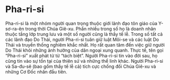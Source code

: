 # Pha-ri-si

Pha-ri-si là một nhóm người quan trọng thuộc giới lãnh đạo tôn giáo của Y-sơ-ra-ên trong thời Chúa Giê-xu. Phần nhiều trong số họ là doanh nhân thuộc tầng lớp trung lưu và một số người cũng là thầy tế lễ. Trong số tất cả các lãnh đạo Do Thái, người Pha-ri-si tuân giữ luật Môi-se và các luật Do Thái và truyền thống nghiêm khắc nhất. Họ rất quan tâm đến việc giữ người Do Thái khỏi những ảnh hưởng của dân ngoại xung quanh. Thực tế, tên gọi “Pha-ri-si” xuất phát từ từ “tách biệt”. Người Pha-ri-si tin vào đời sau, họ cũng tin vào sự tồn tại của thiên sứ và những thể linh khác. Người Pha-ri-si và Sa-đu-sê (bao gồm thầy tế lễ cả) tích cực chống đối Chúa Giê-xu và những Cơ Đốc nhân đầu tiên.

